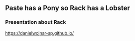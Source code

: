 ## Paste has a Pony so Rack has a Lobster

### Presentation about Rack
https://danielwojnar-sp.github.io/
